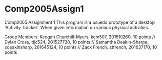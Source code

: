# Comp2005Assign1
Comp2005 Assignment 1
This program is a psuedo prototype of a desktop 'Activity Tracker'.
When given information on various physical activities.


Group Members: 
Keegan Churchill-Myers, kcm507, 201510260, 10 points //
Dylan Cross, djc524, 201527728, 10 points //
Samantha Deakin-Sharpe, sdeakinsharp, 201645124, 10 points //
Zack French, ztfrench, 201637170, 10 points
